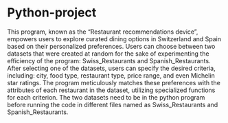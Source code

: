 # Python-project
This program, known as the “Restaurant recommendations device”,  empowers users to explore curated dining options in Switzerland and Spain based on their personalized preferences. Users can choose between two datasets that were created at random for the sake of experimenting the efficiency of the program: Swiss_Restaurants and Spanish_Restaurants. After selecting one of the datasets, users can specify the desired criteria, including: city, food type, restaurant type, price range, and even Michelin star ratings. The program meticulously matches these preferences with the attributes of each restaurant in the dataset, utilizing specialized functions for each criterion. The two datasets need to be in the python program before running the code in different files named as Swiss_Restaurants and Spanish_Restaurants. 

